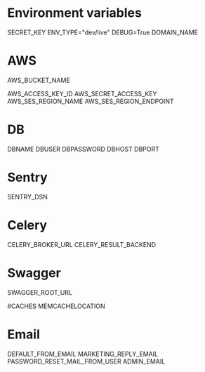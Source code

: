 # Environment variables

SECRET_KEY
ENV_TYPE="dev/live"
DEBUG=True
DOMAIN_NAME

# AWS
AWS_BUCKET_NAME

AWS_ACCESS_KEY_ID
AWS_SECRET_ACCESS_KEY
AWS_SES_REGION_NAME
AWS_SES_REGION_ENDPOINT


# DB
DBNAME
DBUSER
DBPASSWORD
DBHOST
DBPORT

# Sentry
SENTRY_DSN

# Celery
CELERY_BROKER_URL
CELERY_RESULT_BACKEND

# Swagger
SWAGGER_ROOT_URL

#CACHES
MEMCACHELOCATION

# Email
DEFAULT_FROM_EMAIL
MARKETING_REPLY_EMAIL
PASSWORD_RESET_MAIL_FROM_USER
ADMIN_EMAIL
